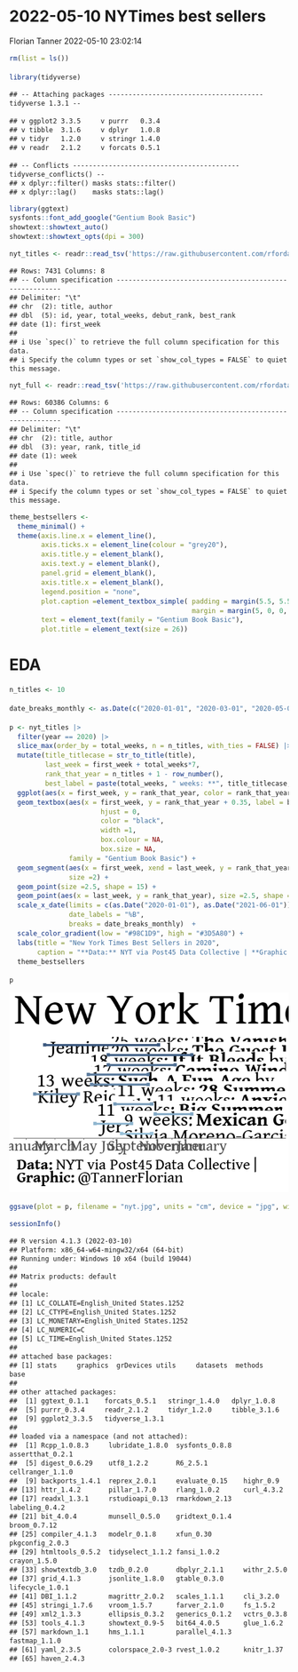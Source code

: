 2022-05-10 NYTimes best sellers
================
Florian Tanner
2022-05-10 23:02:14

``` r
rm(list = ls())

library(tidyverse)
```

    ## -- Attaching packages --------------------------------------- tidyverse 1.3.1 --

    ## v ggplot2 3.3.5     v purrr   0.3.4
    ## v tibble  3.1.6     v dplyr   1.0.8
    ## v tidyr   1.2.0     v stringr 1.4.0
    ## v readr   2.1.2     v forcats 0.5.1

    ## -- Conflicts ------------------------------------------ tidyverse_conflicts() --
    ## x dplyr::filter() masks stats::filter()
    ## x dplyr::lag()    masks stats::lag()

``` r
library(ggtext)
sysfonts::font_add_google("Gentium Book Basic")
showtext::showtext_auto()
showtext::showtext_opts(dpi = 300)
```

``` r
nyt_titles <- readr::read_tsv('https://raw.githubusercontent.com/rfordatascience/tidytuesday/master/data/2022/2022-05-10/nyt_titles.tsv')
```

    ## Rows: 7431 Columns: 8
    ## -- Column specification --------------------------------------------------------
    ## Delimiter: "\t"
    ## chr  (2): title, author
    ## dbl  (5): id, year, total_weeks, debut_rank, best_rank
    ## date (1): first_week
    ## 
    ## i Use `spec()` to retrieve the full column specification for this data.
    ## i Specify the column types or set `show_col_types = FALSE` to quiet this message.

``` r
nyt_full <- readr::read_tsv('https://raw.githubusercontent.com/rfordatascience/tidytuesday/master/data/2022/2022-05-10/nyt_full.tsv')
```

    ## Rows: 60386 Columns: 6
    ## -- Column specification --------------------------------------------------------
    ## Delimiter: "\t"
    ## chr  (2): title, author
    ## dbl  (3): year, rank, title_id
    ## date (1): week
    ## 
    ## i Use `spec()` to retrieve the full column specification for this data.
    ## i Specify the column types or set `show_col_types = FALSE` to quiet this message.

``` r
theme_bestsellers <-
  theme_minimal() +
  theme(axis.line.x = element_line(), 
        axis.ticks.x = element_line(colour = "grey20"),
        axis.title.y = element_blank(),
        axis.text.y = element_blank(),
        panel.grid = element_blank(),
        axis.title.x = element_blank(),
        legend.position = "none",
        plot.caption =element_textbox_simple( padding = margin(5.5, 5.5, 5.5, 5.5),
                                              margin = margin(5, 0, 0, 0)),
        text = element_text(family = "Gentium Book Basic"),
        plot.title = element_text(size = 26))
```

# EDA

``` r
n_titles <- 10

date_breaks_monthly <- as.Date(c("2020-01-01", "2020-03-01", "2020-05-01", "2020-07-01", "2020-09-01", "2020-11-01", "2021-01-01"))

p <- nyt_titles |> 
  filter(year == 2020) |> 
  slice_max(order_by = total_weeks, n = n_titles, with_ties = FALSE) |> 
  mutate(title_titlecase = str_to_title(title),
         last_week = first_week + total_weeks*7,
         rank_that_year = n_titles + 1 - row_number(),
         best_label = paste(total_weeks, " weeks: **", title_titlecase, "** by ", author, sep = "")) |> 
  ggplot(aes(x = first_week, y = rank_that_year, color = rank_that_year)) +
  geom_textbox(aes(x = first_week, y = rank_that_year + 0.35, label = best_label), 
                       hjust = 0,
                       color = "black",
                       width =1, 
                       box.colour = NA,
                       box.size = NA,
               family = "Gentium Book Basic") +
  geom_segment(aes(x = first_week, xend = last_week, y = rank_that_year, yend = rank_that_year),
               size =2) +
  geom_point(size =2.5, shape = 15) +
  geom_point(aes(x = last_week, y = rank_that_year), size =2.5, shape = 15) +
  scale_x_date(limits = c(as.Date("2020-01-01"), as.Date("2021-06-01")),
               date_labels = "%B",
               breaks = date_breaks_monthly)  +
  scale_color_gradient(low = "#98C1D9", high = "#3D5A80") +
  labs(title = "New York Times Best Sellers in 2020", 
       caption = "**Data:** NYT via Post45 Data Collective | **Graphic:** @TannerFlorian") +
  theme_bestsellers
  
p
```

![](2022-05-10-NYTimes-best-sellers_files/figure-gfm/unnamed-chunk-4-1.png)<!-- -->

``` r
ggsave(plot = p, filename = "nyt.jpg", units = "cm", device = "jpg", width = 12, height = 8, dpi = 300, scale = 1.45)
```

``` r
sessionInfo()
```

    ## R version 4.1.3 (2022-03-10)
    ## Platform: x86_64-w64-mingw32/x64 (64-bit)
    ## Running under: Windows 10 x64 (build 19044)
    ## 
    ## Matrix products: default
    ## 
    ## locale:
    ## [1] LC_COLLATE=English_United States.1252 
    ## [2] LC_CTYPE=English_United States.1252   
    ## [3] LC_MONETARY=English_United States.1252
    ## [4] LC_NUMERIC=C                          
    ## [5] LC_TIME=English_United States.1252    
    ## 
    ## attached base packages:
    ## [1] stats     graphics  grDevices utils     datasets  methods   base     
    ## 
    ## other attached packages:
    ##  [1] ggtext_0.1.1    forcats_0.5.1   stringr_1.4.0   dplyr_1.0.8    
    ##  [5] purrr_0.3.4     readr_2.1.2     tidyr_1.2.0     tibble_3.1.6   
    ##  [9] ggplot2_3.3.5   tidyverse_1.3.1
    ## 
    ## loaded via a namespace (and not attached):
    ##  [1] Rcpp_1.0.8.3     lubridate_1.8.0  sysfonts_0.8.8   assertthat_0.2.1
    ##  [5] digest_0.6.29    utf8_1.2.2       R6_2.5.1         cellranger_1.1.0
    ##  [9] backports_1.4.1  reprex_2.0.1     evaluate_0.15    highr_0.9       
    ## [13] httr_1.4.2       pillar_1.7.0     rlang_1.0.2      curl_4.3.2      
    ## [17] readxl_1.3.1     rstudioapi_0.13  rmarkdown_2.13   labeling_0.4.2  
    ## [21] bit_4.0.4        munsell_0.5.0    gridtext_0.1.4   broom_0.7.12    
    ## [25] compiler_4.1.3   modelr_0.1.8     xfun_0.30        pkgconfig_2.0.3 
    ## [29] htmltools_0.5.2  tidyselect_1.1.2 fansi_1.0.2      crayon_1.5.0    
    ## [33] showtextdb_3.0   tzdb_0.2.0       dbplyr_2.1.1     withr_2.5.0     
    ## [37] grid_4.1.3       jsonlite_1.8.0   gtable_0.3.0     lifecycle_1.0.1 
    ## [41] DBI_1.1.2        magrittr_2.0.2   scales_1.1.1     cli_3.2.0       
    ## [45] stringi_1.7.6    vroom_1.5.7      farver_2.1.0     fs_1.5.2        
    ## [49] xml2_1.3.3       ellipsis_0.3.2   generics_0.1.2   vctrs_0.3.8     
    ## [53] tools_4.1.3      showtext_0.9-5   bit64_4.0.5      glue_1.6.2      
    ## [57] markdown_1.1     hms_1.1.1        parallel_4.1.3   fastmap_1.1.0   
    ## [61] yaml_2.3.5       colorspace_2.0-3 rvest_1.0.2      knitr_1.37      
    ## [65] haven_2.4.3
